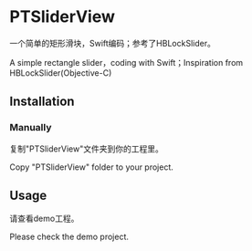 
# PTSliderView

一个简单的矩形滑块，Swift编码；参考了HBLockSlider。

A simple rectangle slider，coding with Swift；Inspiration from HBLockSlider(Objective-C)

## Installation
 	
### Manually

复制"PTSliderView"文件夹到你的工程里。

Copy "PTSliderView" folder to your project.

## Usage

请查看demo工程。

Please check the demo project.

